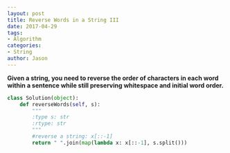 ```yaml
---
layout: post
title: Reverse Words in a String III
date: 2017-04-29
tags:
- Algorithm
categories:
- String
author: Jason
---
```

**Given a string, you need to reverse the order of characters in each word within a sentence while still preserving whitespace and initial word order.**

```python
class Solution(object):
    def reverseWords(self, s):
        """
        :type s: str
        :rtype: str
        """
        #reverse a string: x[::-1]
        return " ".join(map(lambda x: x[::-1], s.split()))
```
